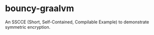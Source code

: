 # bouncy-graalvm
An SSCCE (Short, Self-Contained, Compilable Example) to demonstrate symmetric encryption.
